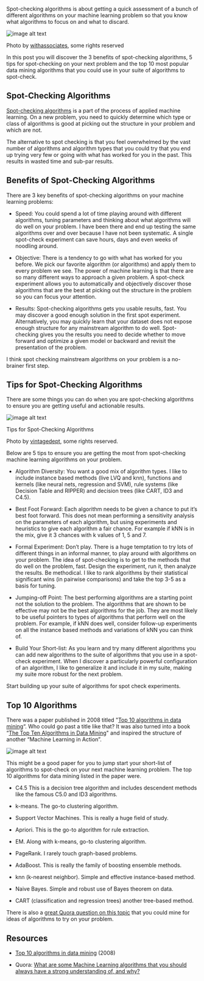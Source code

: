 Spot-checking algorithms is about getting a quick assessment of a bunch of different algorithms on your machine learning problem so that you know what algorithms to focus on and what to discard.

![image alt text](image_0.jpg)

Photo by [withassociates](http://www.flickr.com/photos/withassociates/4385364607/sizes/l/), some rights reserved

In this post you will discover the 3 benefits of spot-checking algorithms, 5 tips for spot-checking on your next problem and the top 10 most popular data mining algorithms that you could use in your suite of algorithms to spot-check.

## Spot-Checking Algorithms

[Spot-checking algorithms](http://machinelearningmastery.com/how-to-evaluate-machine-learning-algorithms/) is a part of the process of applied machine learning. On a new problem, you need to quickly determine which type or class of algorithms is good at picking out the structure in your problem and which are not.

The alternative to spot checking is that you feel overwhelmed by the vast number of algorithms and algorithm types that you could try that you end up trying very few or going with what has worked for you in the past. This results in wasted time and sub-par results.

## Benefits of Spot-Checking Algorithms

There are 3 key benefits of spot-checking algorithms on your machine learning problems:

* Speed: You could spend a lot of time playing around with different algorithms, tuning parameters and thinking about what algorithms will do well on your problem. I have been there and end up testing the same algorithms over and over because I have not been systematic. A single spot-check experiment can save hours, days and even weeks of noodling around.

* Objective: There is a tendency to go with what has worked for you before. We pick our favorite algorithm (or algorithms) and apply them to every problem we see. The power of machine learning is that there are so many different ways to approach a given problem. A spot-check experiment allows you to automatically and objectively discover those algorithms that are the best at picking out the structure in the problem so you can focus your attention.

* Results: Spot-checking algorithms gets you usable results, fast. You may discover a good enough solution in the first spot experiment. Alternatively, you may quickly learn that your dataset does not expose enough structure for any mainstream algorithm to do well. Spot-checking gives you the results you need to decide whether to move forward and optimize a given model or backward and revisit the presentation of the problem.

I think spot checking mainstream algorithms on your problem is a no-brainer first step.

## Tips for Spot-Checking Algorithms

There are some things you can do when you are spot-checking algorithms to ensure you are getting useful and actionable results.

![image alt text](image_1.jpg)

Tips for Spot-Checking Algorithms

Photo by [vintagedept](http://www.flickr.com/photos/vintagedept/6358537847/sizes/l/), some rights reserved.

 

Below are 5 tips to ensure you are getting the most from spot-checking machine learning algorithms on your problem.

* Algorithm Diversity: You want a good mix of algorithm types. I like to include instance based methods (live LVQ and knn), functions and kernels (like neural nets, regression and SVM), rule systems (like Decision Table and RIPPER) and decision trees (like CART, ID3 and C4.5).

* Best Foot Forward: Each algorithm needs to be given a chance to put it’s best foot forward. This does not mean performing a sensitivity analysis on the parameters of each algorithm, but using experiments and heuristics to give each algorithm a fair chance. For example if kNN is in the mix, give it 3 chances with k values of 1, 5 and 7.

* Formal Experiment: Don’t play. There is a huge temptation to try lots of different things in an informal manner, to play around with algorithms on your problem. The idea of spot-checking is to get to the methods that do well on the problem, fast. Design the experiment, run it, then analyze the results. Be methodical. I like to rank algorithms by their statistical significant wins (in pairwise comparisons) and take the top 3-5 as a basis for tuning.

* Jumping-off Point: The best performing algorithms are a starting point not the solution to the problem. The algorithms that are shown to be effective may not be the best algorithms for the job. They are most likely to be useful pointers to types of algorithms that perform well on the problem. For example, if kNN does well, consider follow-up experiments on all the instance based methods and variations of kNN you can think of.

* Build Your Short-list: As you learn and try many different algorithms you can add new algorithms to the suite of algorithms that you use in a spot-check experiment. When I discover a particularly powerful configuration of an algorithm, I like to generalize it and include it in my suite, making my suite more robust for the next problem.

Start building up your suite of algorithms for spot check experiments.

## Top 10 Algorithms

There was a paper published in 2008 titled "[Top 10 algorithms in data mining](http://scholar.google.com/scholar?q=Top+10+algorithms+in+data+mining)“. Who could go past a title like that? It was also turned into a book “[The Top Ten Algorithms in Data Mining](http://www.amazon.com/dp/1420089641?tag=inspiredalgor-20)" and inspired the structure of another “Machine Learning in Action”.

![image alt text](image_2.jpg)

This might be a good paper for you to jump start your short-list of algorithms to spot-check on your next machine learning problem. The top 10 algorithms for data mining listed in the paper were.

* C4.5 This is a decision tree algorithm and includes descendent methods like the famous C5.0 and ID3 algorithms.

* k-means. The go-to clustering algorithm.

* Support Vector Machines. This is really a huge field of study.

* Apriori. This is the go-to algorithm for rule extraction.

* EM. Along with k-means, go-to clustering algorithm.

* PageRank. I rarely touch graph-based problems.

* AdaBoost. This is really the family of boosting ensemble methods.

* knn (k-nearest neighbor). Simple and effective instance-based method.

* Naive Bayes. Simple and robust use of Bayes theorem on data.

* CART (classification and regression trees) another tree-based method.

There is also a [great Quora question on this topic](http://www.quora.com/Machine-Learning/What-are-some-Machine-Learning-algorithms-that-you-should-always-have-a-strong-understanding-of-and-why) that you could mine for ideas of algorithms to try on your problem.

## Resources

* [Top 10 algorithms in data mining](http://scholar.google.com/scholar?q=Top+10+algorithms+in+data+mining) (2008)

* Quora: [What are some Machine Learning algorithms that you should always have a strong understanding of, and why?](http://www.quora.com/Machine-Learning/What-are-some-Machine-Learning-algorithms-that-you-should-always-have-a-strong-understanding-of-and-why)

